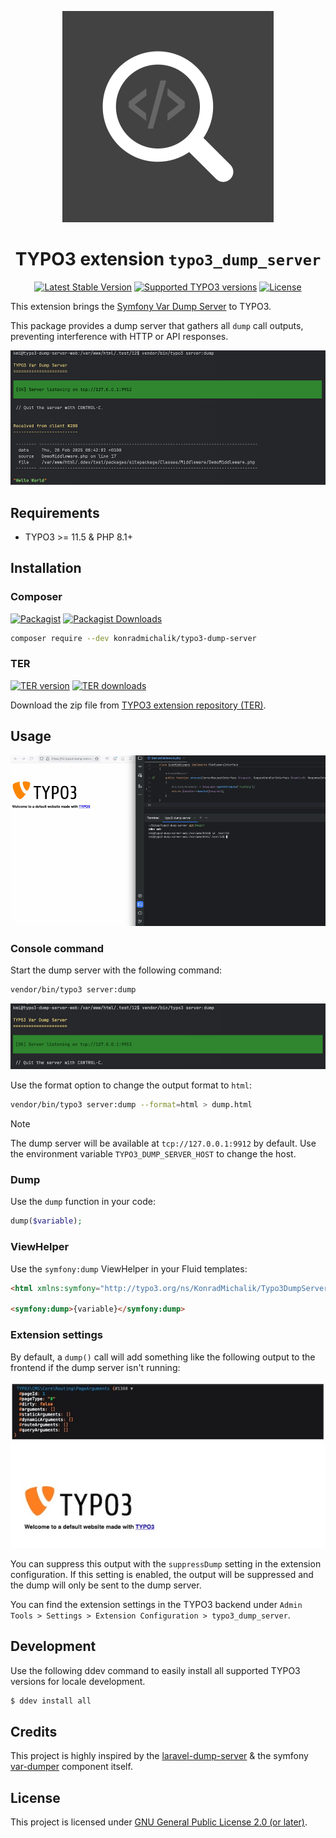 <div align="center">

![Extension icon](Resources/Public/Icons/Extension.svg)

# TYPO3 extension `typo3_dump_server`

[![Latest Stable Version](https://typo3-badges.dev/badge/typo3_dump_server/version/shields.svg)](https://extensions.typo3.org/extension/typo3_dump_server)
[![Supported TYPO3 versions](https://typo3-badges.dev/badge/typo3_dump_server/typo3/shields.svg)](https://extensions.typo3.org/extension/typo3_dump_server)
[![License](https://poser.pugx.org/konradmichalik/typo3-dump-server/license)](LICENSE.md)

</div>

This extension brings the [Symfony Var Dump Server](https://symfony.com/doc/current/components/var_dumper.html#the-dump-server) to TYPO3.

This package provides a dump server that gathers all `dump` call outputs, preventing interference with HTTP or API responses.

![Console Command](./Documentation/Images/screenshot.png)


## Requirements

* TYPO3 >= 11.5 & PHP 8.1+

## Installation

### Composer

[![Packagist](https://img.shields.io/packagist/v/konradmichalik/typo3-dump-server?label=version&logo=packagist)](https://packagist.org/packages/konradmichalik/typo3-dump-server)
[![Packagist Downloads](https://img.shields.io/packagist/dt/konradmichalik/typo3-dump-server?color=brightgreen)](https://packagist.org/packages/konradmichalik/typo3-dump-server)

```bash
composer require --dev konradmichalik/typo3-dump-server
```

### TER

[![TER version](https://typo3-badges.dev/badge/typo3_dump_server/version/shields.svg)](https://extensions.typo3.org/extension/typo3_dump_server)
[![TER downloads](https://typo3-badges.dev/badge/typo3_dump_server/downloads/shields.svg)](https://extensions.typo3.org/extension/typo3_dump_server)

Download the zip file from [TYPO3 extension repository (TER)](https://extensions.typo3.org/extension/typo3_dump_server).

## Usage

![Screencast](./Documentation/Images/screencast.gif)

### Console command

Start the dump server with the following command:

```bash
vendor/bin/typo3 server:dump
```

![Console Command](./Documentation/Images/screenshot-command.png)

Use the format option to change the output format to `html`:

```bash
vendor/bin/typo3 server:dump --format=html > dump.html
```

> [!NOTE]  
> The dump server will be available at `tcp://127.0.0.1:9912` by default. Use the environment variable `TYPO3_DUMP_SERVER_HOST` to change the host.

### Dump

Use the `dump` function in your code:

```php
dump($variable);
```

### ViewHelper

Use the `symfony:dump` ViewHelper in your Fluid templates:

```html
<html xmlns:symfony="http://typo3.org/ns/KonradMichalik/Typo3DumpServer/ViewHelpers">

<symfony:dump>{variable}</symfony:dump>
```

### Extension settings

By default, a `dump()` call will add something like the following output to the frontend if the dump server isn't running:

![Dump output in frontend](./Documentation/Images/output.jpg)

You can suppress this output with the `suppressDump` setting in the extension configuration. If this setting is enabled, the output will be suppressed and the dump will only be sent to the dump server.

You can find the extension settings in the TYPO3 backend under `Admin Tools > Settings > Extension Configuration > typo3_dump_server`.

## Development

Use the following ddev command to easily install all supported TYPO3 versions for locale development.

```bash
$ ddev install all
```

## Credits

This project is highly inspired by the [laravel-dump-server](https://github.com/beyondcode/laravel-dump-server) & the symfony [var-dumper](https://github.com/symfony/var-dumper) component itself.

## License

This project is licensed
under [GNU General Public License 2.0 (or later)](LICENSE.md).
